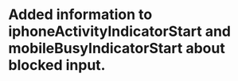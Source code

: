 # Added information to iphoneActivityIndicatorStart and mobileBusyIndicatorStart about blocked input.
